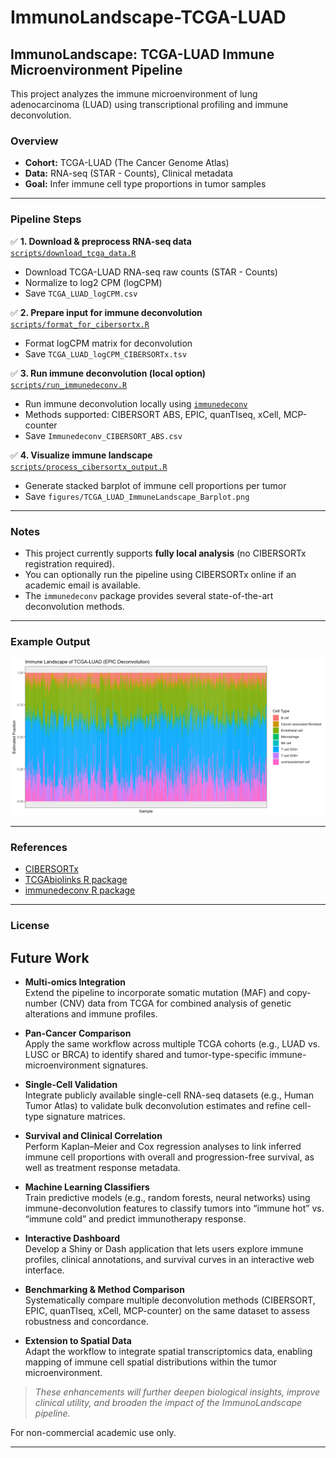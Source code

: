 # ImmunoLandscape-TCGA-LUAD
## ImmunoLandscape: TCGA-LUAD Immune Microenvironment Pipeline

This project analyzes the immune microenvironment of lung adenocarcinoma (LUAD) using transcriptional profiling and immune deconvolution.

### Overview

- **Cohort:** TCGA-LUAD (The Cancer Genome Atlas)
- **Data:** RNA-seq (STAR - Counts), Clinical metadata
- **Goal:** Infer immune cell type proportions in tumor samples

---

### Pipeline Steps

✅ **1. Download & preprocess RNA-seq data**  
[`scripts/download_tcga_data.R`](scripts/download_tcga_data.R)

- Download TCGA-LUAD RNA-seq raw counts (STAR - Counts)
- Normalize to log2 CPM (logCPM)
- Save `TCGA_LUAD_logCPM.csv`

✅ **2. Prepare input for immune deconvolution**  
[`scripts/format_for_cibersortx.R`](scripts/format_for_cibersortx.R)

- Format logCPM matrix for deconvolution
- Save `TCGA_LUAD_logCPM_CIBERSORTx.tsv`

✅ **3. Run immune deconvolution (local option)**  
[`scripts/run_immunedeconv.R`](scripts/run_immunedeconv.R)

- Run immune deconvolution locally using [`immunedeconv`](https://github.com/icbi-lab/immunedeconv)
- Methods supported: CIBERSORT ABS, EPIC, quanTIseq, xCell, MCP-counter
- Save `Immunedeconv_CIBERSORT_ABS.csv`

✅ **4. Visualize immune landscape**  
[`scripts/process_cibersortx_output.R`](scripts/process_cibersortx_output.R)

- Generate stacked barplot of immune cell proportions per tumor
- Save `figures/TCGA_LUAD_ImmuneLandscape_Barplot.png`

---

### Notes

- This project currently supports **fully local analysis** (no CIBERSORTx registration required).
- You can optionally run the pipeline using CIBERSORTx online if an academic email is available.
- The `immunedeconv` package provides several state-of-the-art deconvolution methods.

---

### Example Output

![Immune Landscape Barplot](figures/TCGA_LUAD_ImmuneLandscape_Barplot.png)

---

### References

- [CIBERSORTx](https://cibersortx.stanford.edu/)
- [TCGAbiolinks R package](https://bioconductor.org/packages/release/bioc/html/TCGAbiolinks.html)
- [immunedeconv R package](https://github.com/icbi-lab/immunedeconv)

---

### License
## Future Work

- **Multi‐omics Integration**  
  Extend the pipeline to incorporate somatic mutation (MAF) and copy-number (CNV) data from TCGA for combined analysis of genetic alterations and immune profiles.

- **Pan-Cancer Comparison**  
  Apply the same workflow across multiple TCGA cohorts (e.g., LUAD vs. LUSC or BRCA) to identify shared and tumor-type-specific immune-microenvironment signatures.

- **Single-Cell Validation**  
  Integrate publicly available single-cell RNA-seq datasets (e.g., Human Tumor Atlas) to validate bulk deconvolution estimates and refine cell-type signature matrices.

- **Survival and Clinical Correlation**  
  Perform Kaplan–Meier and Cox regression analyses to link inferred immune cell proportions with overall and progression-free survival, as well as treatment response metadata.

- **Machine Learning Classifiers**  
  Train predictive models (e.g., random forests, neural networks) using immune-deconvolution features to classify tumors into “immune hot” vs. “immune cold” and predict immunotherapy response.

- **Interactive Dashboard**  
  Develop a Shiny or Dash application that lets users explore immune profiles, clinical annotations, and survival curves in an interactive web interface.

- **Benchmarking & Method Comparison**  
  Systematically compare multiple deconvolution methods (CIBERSORT, EPIC, quanTIseq, xCell, MCP-counter) on the same dataset to assess robustness and concordance.

- **Extension to Spatial Data**  
  Adapt the workflow to integrate spatial transcriptomics data, enabling mapping of immune cell spatial distributions within the tumor microenvironment.

> _These enhancements will further deepen biological insights, improve clinical utility, and broaden the impact of the ImmunoLandscape pipeline._



For non-commercial academic use only.

---

